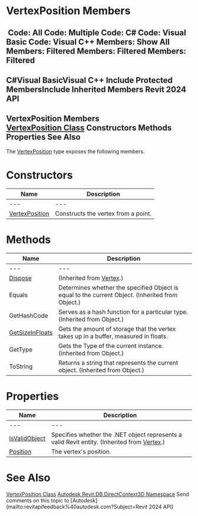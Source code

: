# VertexPosition Members

﻿
 Code: All Code: Multiple Code: C# Code: Visual Basic Code: Visual C++  Members: Show All Members: Filtered Members: Filtered Members: Filtered   
---  
C#Visual BasicVisual C++
Include Protected MembersInclude Inherited Members
Revit 2024 API  
---  
VertexPosition Members  
[VertexPosition Class](718e49aa-9e17-6f2d-2013-141b5cfeefdd.md "VertexPosition Class") Constructors Methods Properties See Also  
---  
The [VertexPosition](718e49aa-9e17-6f2d-2013-141b5cfeefdd.md "VertexPosition Class") type exposes the following members.
# Constructors
| Name | Description |
| --- | --- |
| --- | --- | --- |
| [VertexPosition](90f1e5b9-8d0c-8761-ed77-d7b9ff5cd764.md "VertexPosition Constructor") | Constructs the vertex from a point. |

# Methods
| Name | Description |
| --- | --- |
| --- | --- | --- |
| [Dispose](b008eaa1-66a2-8e56-34e5-82b879047a97.md "Dispose Method") | (Inherited from [Vertex](0434973b-559d-a27f-25f9-f6bf6ef4f750.md "Vertex Class").) |
| Equals | Determines whether the specified Object is equal to the current Object. (Inherited from Object.) |
| GetHashCode | Serves as a hash function for a particular type.  (Inherited from Object.) |
| [GetSizeInFloats](8d776a22-2aa5-86c8-e747-488c818acb29.md "GetSizeInFloats Method") | Gets the amount of storage that the vertex takes up in a buffer, measured in floats. |
| GetType | Gets the Type of the current instance. (Inherited from Object.) |
| ToString | Returns a string that represents the current object. (Inherited from Object.) |

# Properties
| Name | Description |
| --- | --- |
| --- | --- | --- |
| [IsValidObject](42be4518-ac75-2386-7874-cc2e95f93d39.md "IsValidObject Property") | Specifies whether the .NET object represents a valid Revit entity.  (Inherited from [Vertex](0434973b-559d-a27f-25f9-f6bf6ef4f750.md "Vertex Class").) |
| [Position](74cdd110-13db-3ae0-1f66-5ab208f3ea7c.md "Position Property") | The vertex's position. |

# See Also
[VertexPosition Class](718e49aa-9e17-6f2d-2013-141b5cfeefdd.md "VertexPosition Class")
[Autodesk.Revit.DB.DirectContext3D Namespace](f4ba10f0-55ea-5344-173b-688405391794.md "Autodesk.Revit.DB.DirectContext3D Namespace")
Send comments on this topic to [Autodesk](mailto:revitapifeedback%40autodesk.com?Subject=Revit 2024 API)